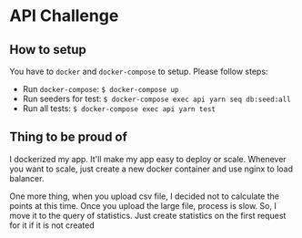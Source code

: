 # API Challenge

## How to setup

You have to `docker` and `docker-compose` to setup. Please follow steps:

- Run `docker-compose`: `$ docker-compose up`
- Run seeders for test: `$ docker-compose exec api yarn seq db:seed:all` 
- Run all tests: `$ docker-compose exec api yarn test` 

## Thing to be proud of

I dockerized my app. It'll make my app easy to deploy or scale. Whenever you want to scale, just create a new docker container and use nginx to load balancer.

One more thing, when you upload csv file, I decided not to calculate the points at this time. Once you upload the large file, process is slow. So, I move it to the query of statistics. Just create statistics on the first request for it if it is not created
